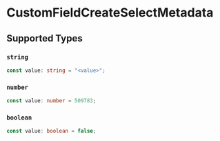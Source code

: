 # CustomFieldCreateSelectMetadata


## Supported Types

### `string`

```typescript
const value: string = "<value>";
```

### `number`

```typescript
const value: number = 509783;
```

### `boolean`

```typescript
const value: boolean = false;
```

